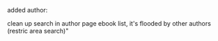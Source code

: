 added author:

clean up search in author page ebook list, it's flooded by other authors (restric area search)"